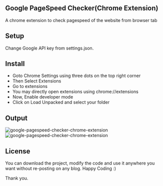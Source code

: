 ## Google PageSpeed Checker(Chrome Extension)
A chrome extension to check pagespeed of the website from browser tab

## Setup
Change Google API key from settings.json.

## Install
- Goto Chrome Settings using three dots on the top right corner
- Then Select Extensions
- Go to extensions
- You may directly open extensions using chrome://extensions
- Now, Enable developer mode
- Click on Load Unpacked and select your folder

## Output
![google-pagespeed-checker-chrome-extension](https://www.arif-khan.net/project/github/google_pagespeed_checker1.png?a=1)
![google-pagespeed-checker-chrome-extension](https://www.arif-khan.net/project/github/google_pagespeed_checker2.png)

## License
You can download the project, modify the code and use it anywhere you want without re-posting on any blog. Happy Coding :)

Thank you.
